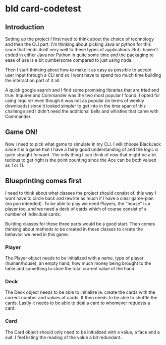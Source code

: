 # bld card-codetest

## Introduction
Setting up the project I first need to think about the choice of technology and then the CLI part. I'm thinking about picking Java or python for this since that lends itself very well to these types of applications. But I haven't coded in either Java nor Python in quite some time and the packaging to ease of use is e bit cumbersome compared to just using node.

Then I start thinking about how to make it as easy as possible to accept user input through a CLI and so I wont have to spend too much time building the interaction part of it all.

A quick google search and I find some promising libraries that are tried and true. Inquirer and Commander was the two most popular I found. I opted for using Inquirer even though it was not as popular (in terms of weekly downloads) since it looked simpler to get into in the time span of this challenge and I didn't need the additional bells and whistles that came with Commander.

## Game ON!

Now i need to pick what game to simulate in my CLI. I will choose BlackJack since it is a game that I have a fairly good understanding of and the logic is quite straight forward. The only thing I can think of now that might be a bit tedious to get right is the point counting since the Ace can be both valued as 1 or 11.

## Blueprinting comes first

I need to think about what classes the project should consist of. this way I wont have to circle back and rewrite as much if I have a clear game-plan (no pun intended). To be able to play we need Players, the "house" is a player too, and we need a deck of cards which of course consist of a number of individual cards.

Building classes for these three parts would be a good start. Then comes thinking about methods to be created in these classes to create the behavior we need in this game.

### Player
The Player object needs to be initialized with a name, type of player (human/house), an empty hand, how much money being brought to the table and something to store the total current value of the hand.

### Deck
The Deck object needs to be able to initialize ie. create the cards with the correct number and values of cards. It then needs to be able to shuffle the cards. Lastly it needs to be able to deal a card to whomever requests a card.

### Card
The Card object should only need to be initialized with a value, a face and a suit. I feel listing the reading of the value a bit redundant..